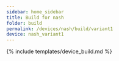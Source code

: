 ```yaml
---
sidebar: home_sidebar
title: Build for nash
folder: build
permalink: /devices/nash/build/variant1
device: nash_variant1
---
```

{% include templates/device_build.md %}
